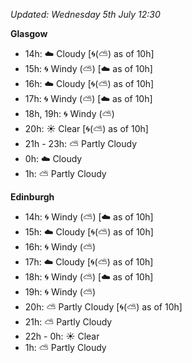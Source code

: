 *Updated: Wednesday 5th July 12:30*

**Glasgow**

* 14h: :cloud: Cloudy [:cyclone:(:partly_sunny:) as of 10h]
* 15h: :cyclone: Windy (:partly_sunny:) [:cloud: as of 10h]
* 16h: :cloud: Cloudy [:cyclone:(:partly_sunny:) as of 10h]
* 17h: :cyclone: Windy (:partly_sunny:) [:cloud: as of 10h]
* 18h, 19h: :cyclone: Windy (:partly_sunny:)
* 20h: :sunny: Clear [:cyclone:(:partly_sunny:) as of 10h]
* 21h - 23h: :partly_sunny: Partly Cloudy
* 0h: :cloud: Cloudy
* 1h: :partly_sunny: Partly Cloudy

**Edinburgh**

* 14h: :cyclone: Windy (:partly_sunny:) [:cloud: as of 10h]
* 15h: :cloud: Cloudy [:cyclone:(:partly_sunny:) as of 10h]
* 16h: :cyclone: Windy (:partly_sunny:)
* 17h: :cloud: Cloudy [:cyclone:(:partly_sunny:) as of 10h]
* 18h: :cyclone: Windy (:partly_sunny:) [:cloud: as of 10h]
* 19h: :cyclone: Windy (:partly_sunny:)
* 20h: :partly_sunny: Partly Cloudy [:cyclone:(:partly_sunny:) as of 10h]
* 21h: :partly_sunny: Partly Cloudy
* 22h - 0h: :sunny: Clear
* 1h: :partly_sunny: Partly Cloudy
